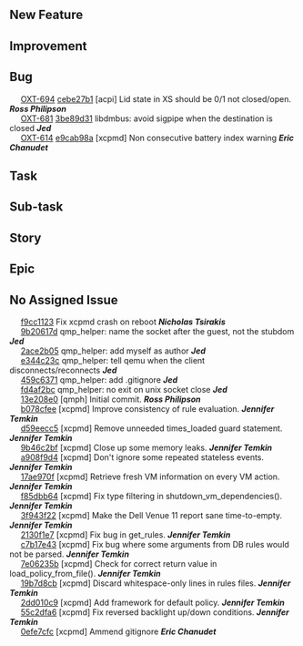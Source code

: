 ## New Feature
## Improvement
## Bug
&nbsp;&nbsp;&nbsp;&nbsp; [OXT-694](https://openxt.atlassian.net/browse/OXT-694) [cebe27b1](https://github.com/OpenXT/xctools/commit/cebe27b142d03f60ccb4f25e0fa4c6c42f50c0ee) [acpi] Lid state in XS should be 0/1 not closed/open. **_Ross Philipson_**    
&nbsp;&nbsp;&nbsp;&nbsp; [OXT-681](https://openxt.atlassian.net/browse/OXT-681) [3be89d31](https://github.com/OpenXT/xctools/commit/3be89d31c44a7875ba4607271e2a29311983ff38) libdmbus: avoid sigpipe when the destination is closed **_Jed_**    
&nbsp;&nbsp;&nbsp;&nbsp; [OXT-614](https://openxt.atlassian.net/browse/OXT-614) [e9cab98a](https://github.com/OpenXT/xctools/commit/e9cab98a459cc2744636821120548caf72490e29) [xcpmd] Non consecutive battery index warning **_Eric Chanudet_**    
## Task
## Sub-task
## Story
## Epic
## No Assigned Issue
&nbsp;&nbsp;&nbsp;&nbsp; [f9cc1123](https://github.com/OpenXT/xctools/commit/f9cc1123893e8e060857976858e9a0c942902270) Fix xcpmd crash on reboot **_Nicholas Tsirakis_**    
&nbsp;&nbsp;&nbsp;&nbsp; [9b20617d](https://github.com/OpenXT/xctools/commit/9b20617dc72b529d73164825e329d2236ef178fd) qmp_helper: name the socket after the guest, not the stubdom **_Jed_**    
&nbsp;&nbsp;&nbsp;&nbsp; [2ace2b05](https://github.com/OpenXT/xctools/commit/2ace2b05200fcc9d18d263f10fb3a87a06d97930) qmp_helper: add myself as author **_Jed_**    
&nbsp;&nbsp;&nbsp;&nbsp; [e344c23c](https://github.com/OpenXT/xctools/commit/e344c23ceb4b42efddc9063c7ed7054a6de97460) qmp_helper: tell qemu when the client disconnects/reconnects **_Jed_**    
&nbsp;&nbsp;&nbsp;&nbsp; [459c6371](https://github.com/OpenXT/xctools/commit/459c63715d3b83da6b8ccb897f28313d17adc514) qmp_helper: add .gitignore **_Jed_**    
&nbsp;&nbsp;&nbsp;&nbsp; [fd4af2bc](https://github.com/OpenXT/xctools/commit/fd4af2bcd3c97c257cdd23d06df94ecf3400dd43) qmp_helper: no exit on unix socket close **_Jed_**    
&nbsp;&nbsp;&nbsp;&nbsp; [13e208e0](https://github.com/OpenXT/xctools/commit/13e208e03c55b3e41233e26456dfd1cdb0f86a8a) [qmph] Initial commit. **_Ross Philipson_**    
&nbsp;&nbsp;&nbsp;&nbsp; [b078cfee](https://github.com/OpenXT/xctools/commit/b078cfee2581f75f05e95fca0857f1a1bcac9528) [xcpmd] Improve consistency of rule evaluation. **_Jennifer Temkin_**    
&nbsp;&nbsp;&nbsp;&nbsp; [d59eecc5](https://github.com/OpenXT/xctools/commit/d59eecc55e54a82a2f45bb0176ae57661001300b) [xcpmd] Remove unneeded times_loaded guard statement. **_Jennifer Temkin_**    
&nbsp;&nbsp;&nbsp;&nbsp; [9b46c2bf](https://github.com/OpenXT/xctools/commit/9b46c2bf293294f118aced1349a3c088408c66fc) [xcpmd] Close up some memory leaks. **_Jennifer Temkin_**    
&nbsp;&nbsp;&nbsp;&nbsp; [a908f9d4](https://github.com/OpenXT/xctools/commit/a908f9d48f54e8f42a085a35c12b15579e194737) [xcpmd] Don't ignore some repeated stateless events. **_Jennifer Temkin_**    
&nbsp;&nbsp;&nbsp;&nbsp; [17ae970f](https://github.com/OpenXT/xctools/commit/17ae970fa1863d6a0e90735fd8a415ed47463cac) [xcpmd] Retrieve fresh VM information on every VM action. **_Jennifer Temkin_**    
&nbsp;&nbsp;&nbsp;&nbsp; [f85dbb64](https://github.com/OpenXT/xctools/commit/f85dbb6442723bca72682084cd3adf64e3d1bf60) [xcpmd] Fix type filtering in shutdown_vm_dependencies(). **_Jennifer Temkin_**    
&nbsp;&nbsp;&nbsp;&nbsp; [3f943f22](https://github.com/OpenXT/xctools/commit/3f943f22373aa7510466a798ff5b22b352c72577) [xcpmd] Make the Dell Venue 11 report sane time-to-empty. **_Jennifer Temkin_**    
&nbsp;&nbsp;&nbsp;&nbsp; [2130f1e7](https://github.com/OpenXT/xctools/commit/2130f1e7597a64c5fa2196db5be8c6867043d1b0) [xcpmd] Fix bug in get_rules. **_Jennifer Temkin_**    
&nbsp;&nbsp;&nbsp;&nbsp; [c7b17e43](https://github.com/OpenXT/xctools/commit/c7b17e438cc1249629b38cbbe4aac7a087de913f) [xcpmd] Fix bug where some arguments from DB rules would not be parsed. **_Jennifer Temkin_**    
&nbsp;&nbsp;&nbsp;&nbsp; [7e06235b](https://github.com/OpenXT/xctools/commit/7e06235bbfea373e82b0ef40dec8d447adcfe58e) [xcpmd] Check for correct return value in load_policy_from_file(). **_Jennifer Temkin_**    
&nbsp;&nbsp;&nbsp;&nbsp; [19b7d8cb](https://github.com/OpenXT/xctools/commit/19b7d8cbb7408bf8ca6b5590798335844ee9a30b) [xcpmd] Discard whitespace-only lines in rules files. **_Jennifer Temkin_**    
&nbsp;&nbsp;&nbsp;&nbsp; [2dd010c9](https://github.com/OpenXT/xctools/commit/2dd010c9ac17a0ebf8f982513f38f73089e10cd6) [xcpmd] Add framework for default policy. **_Jennifer Temkin_**    
&nbsp;&nbsp;&nbsp;&nbsp; [55c2dfa6](https://github.com/OpenXT/xctools/commit/55c2dfa63ce1d7421c1fb780f9fdda273adc263b) [xcpmd] Fix reversed backlight up/down conditions. **_Jennifer Temkin_**    
&nbsp;&nbsp;&nbsp;&nbsp; [0efe7cfc](https://github.com/OpenXT/xctools/commit/0efe7cfc94acec4a3bb440137886d0e4cd523f88) [xcpmd] Ammend gitignore **_Eric Chanudet_**    
